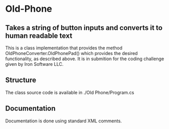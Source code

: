# Old-Phone
## Takes a string of button inputs and converts it to human readable text

This is a class implementation that provides the method OldPhoneConverter.OldPhonePad() which provides the desired functionality, as described above. It is in submition for the coding challenge given by Iron Software LLC.

## Structure
The class source code is available in ./Old Phone/Program.cs

## Documentation
Documentation is done using standard XML comments. 
